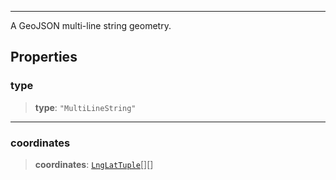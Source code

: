 ***

A GeoJSON multi-line string geometry.

## Properties

### type

> **type**: `"MultiLineString"`

***

### coordinates

> **coordinates**: [`LngLatTuple`](LngLatTuple.md)\[]\[]
